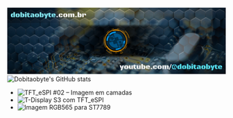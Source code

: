 ![Welcome to Do bit Ao Byte](./dobitaobyte-github.jpg)
![Dobitaobyte's GitHub stats](https://github-readme-stats.vercel.app/api?username=DjamesSuhanko&show_icons=true&theme=radical)

<!-- BLOG-POST-LIST:START -->
- ![TFT_eSPI #02 – Imagem em camadas](https://www.dobitaobyte.com.br/tft_espi-02-imagem-em-camadas/)
- ![T-Display S3 com TFT_eSPI](https://www.dobitaobyte.com.br/t-display-s3-com-tft_espi/)
- ![Imagem RGB565 para ST7789](https://www.dobitaobyte.com.br/imagem-rgb565-para-st7789/)
<!-- BLOG-POST-LIST:END -->